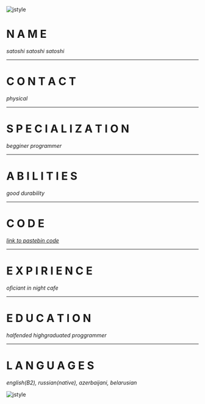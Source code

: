 ![jstyle](https://xn----7sbcgrydczc.xn--p1ai/src/i/img_lvl3/animenew/anime-berserk-pred/oblozhki-dlya-vk-po-taytlu-berserk-9.png)


# N A M E
*satoshi satoshi satoshi*

***
# C O N T A C T
*physical*

***
# S P E C I A L I Z A T I O N
*begginer programmer*

***
# A B I L I T I E S
*good durability*

***
# C O D E
*[link to pastebin code](https://pastebin.com/Nk0TttK6)*

***
# E X P I R I E N C E
*oficiant in night cafe*

***
# E D U C A T I O N
*halfended highgraduated proggrammer*

***
# L A N G U A G E S
*english(B2), russian(native), azerbaijani, belarusian*


![jstyle](https://xn----7sbcgrydczc.xn--p1ai/src/i/img_lvl3/animenew/anime-berserk-pred/oblozhki-dlya-vk-po-taytlu-berserk-9.png)
